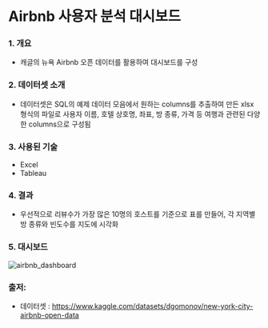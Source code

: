 
#  Airbnb 사용자 분석 대시보드

### 1. 개요

- 캐글의 뉴욕 Airbnb 오픈 데이터를 활용하여 대시보드를 구성


### 2. 데이터셋 소개

- 데이터셋은  SQL의 예제 데이터 모음에서 원하는 columns를 추출하여 만든 xlsx 형식의 파일로 사용자 이름, 호텔 상호명, 좌표, 방 종류, 가격 등 여행과 관련된 다양한 columns으로 구성됨


### 3. 사용된 기술

- Excel
- Tableau


### 4. 결과

- 우선적으로 리뷰수가 가장 많은 10명의 호스트를 기준으로 표를 만들어, 각 지역별 방 종류와 빈도수를 지도에 시각화



### 5. 대시보드
![airbnb_dashboard](https://user-images.githubusercontent.com/109095108/234618250-3e1d34ed-6f76-496b-a71a-9fe3e76ea681.png)


### 출저: 
- 데이터셋 : https://www.kaggle.com/datasets/dgomonov/new-york-city-airbnb-open-data


